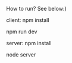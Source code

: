 How to run? See below:)

client:
  npm install
  
  npm run dev


server:
  npm install
  
  node server

